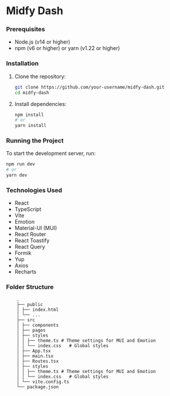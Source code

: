 # Midfy Dash

### Prerequisites

- Node.js (v14 or higher)
- npm (v6 or higher) or yarn (v1.22 or higher)

### Installation

1. Clone the repository:

   ```sh
   git clone https://github.com/your-username/midfy-dash.git
   cd midfy-dash
   ```

2. Install dependencies:
   ```sh
   npm install
   # or
   yarn install
   ```

### Running the Project

To start the development server, run:

```sh
npm run dev
# or
yarn dev
```

### Technologies Used

- React
- TypeScript
- Vite
- Emotion
- Material-UI (MUI)
- React Router
- React Toastify
- React Query
- Formik
- Yup
- Axios
- Recharts

### Folder Structure

```
    .
    ├── public
    │ ├── index.html
    │ └── ...
    ├── src
    │ ├── components
    │ ├── pages
    │ ├── styles
    │ │ ├── theme.ts # Theme settings for MUI and Emotion
    │ │ └── index.css   # Global styles
    │ ├── App.tsx
    │ ├── main.tsx
    │ ├── Routes.tsx
    │ ├── styles
    │ │ ├── theme.ts # Theme settings for MUI and Emotion
    │ │ └── index.css   # Global styles
    │ └── vite.config.ts
    └── package.json
```
